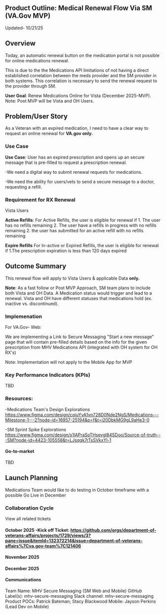  ## Product Outline: Medical Renewal Flow Via SM (VA.Gov MVP)
  Updated- 10/21/25

##  Overview 

Today, an automatic renewal button on the medication portal is not  possible for online medications renewal. 

This is due to the the Medications API limitations of not having a direct established correlation between the meds provider and the SM provider in both systems. This correlation is necessary to send the renewal request to the provider through SM.

**User Goal**: Renew Medications Online for Vista (December 2025-MVP). Note: Post MVP will be Vista and OH Users.


## Problem/User Story
As a Veteran with an expired medication, I need to have a clear way to request an online renewal for **VA.gov only.**

### Use Case

**Use Case**: User has an expired prescription and opens up an secure message that is pre-filled to request a prescription renewal.

-We need a digital way to submit renewal requests for medications.

-We need the ability for users/vets to send a secure message to a doctor, requesting a refill.


### Requirement for RX  Renewal

Vista Users

**Active Refills**:  For Active Refills, the user is eligible for renewal if 1. The user has no refills remaining 2. The user have a refills in progress with no refills remaining  2. the user has submitted for an active refill with no refills remaining

**Expire Refills** For In-active or Expired Refills, the user is eligible for renewal if 1.The prescription expiration is less than 120 days expired 

## Outcome Summary 
 This renewal flow will apply to Vista Users & applicable Data **only.**

**Note**: As a fast follow or Post MVP Approach, SM team plans to include both Vista and OH Data.
A Medication status would trigger and lead to a renewal. Vista and OH have different statuses that medications hold (ex. inactive vs. discontinued).

### Implemenation

For VA.Gov- Web: 

We are implementing a Link to Secure Messaging "Start a new message" page that will contain pre-filled details based on the info for the given prescription from MHV Medications API (integrated with OH system for OH RX's)

Note: Implementation will not apply to the Mobile App for MVP

### Key Performance Indicators (KPIs) 

TBD

### **Resources:**

-Medications Team's Design Explorations
https://www.figma.com/design/cqiuYyA1vn728D0Nde2NgS/Medications---Milestone-1---2?node-id=16957-25194&p=f&t=i20DbkMG9gL9aHe3-0

-SM Sprint Spike Explorations
https://www.figma.com/design/s1lAPraSoTHsevgl84SDoo/Source-of-truth---SM?node-id=4423-105558&t=LJsqgk7rTsSVkxYl-1

#### Go-to-market  
TBD


## Launch Planning
 Medications Team would like to do testing in October timeframe with a possible Go Live in December

### Collaboration Cycle
View all related tickets

#### October 2025 -Kick off Ticket: https://github.com/orgs/department-of-veterans-affairs/projects/1729/views/3?pane=issue&itemId=132372214&issue=department-of-veterans-affairs%7Cva.gov-team%7C121406

#### November 2025

#### December 2025


#### Communications


Team Name: MHV Secure Messaging (SM Web and Mobile)
GitHub Label(s): mhv-secure-messaging
Slack channel: mhv-secure-messaging
Product POCs: Patrick Bateman; Stacy Blackwood
Mobile: Jayson Perkins (Lead Dev on Mobile)







